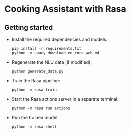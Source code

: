 # Cooking Assistant with Rasa

## Getting started
- Install the required dependencies and models:
    ```shell
    pip install -r requirements.txt
    python -m spacy download en_core_web_md
    ```
- Regenerate the NLU data (if modified):
    ```shell
    python generate_data.py
    ```
- Train the Rasa pipeline:
    ```shell
    python -m rasa train
    ```
- Start the Rasa actions server in a separate terminal:
    ```shell
    python -m rasa run actions
    ```
- Run the trained model:
    ```shell
    python -m rasa shell
    ```
